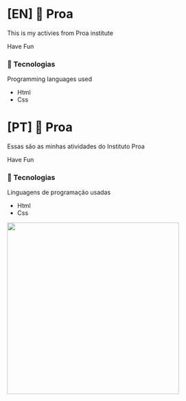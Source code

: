 # [EN] 💙 Proa
<p> This is my activies from Proa institute </p>
<p> Have Fun </p>

<h3>🌟 Tecnologias</h3>
Programming languages used

- Html
- Css

###
# [PT] 💙 Proa
<p> Essas são as minhas atividades do  Instituto Proa </p>
<p> Have Fun </p>

<h3>🌟 Tecnologias</h3>
Linguagens de programação usadas 

- Html
- Css

<img height="400px" src="https://user-images.githubusercontent.com/79935555/130865475-9a9d1cb0-f235-421b-824b-3bc41da14938.jpg"/>


